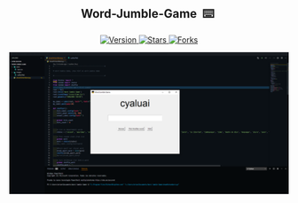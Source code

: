 <h2 align="center">Word-Jumble-Game &nbsp;⌨️&nbsp;</h2>

<p align="center">
  
  <a href="https://github.com/BrianMarquez3/Word-Jumble-Game/tags">
    <img src="https://img.shields.io/github/tag/BrianMarquez3/Word-Jumble-Game.svg?label=version&style=flat" alt="Version">
  </a>
  <a href="https://github.com/BrianMarquez3/Word-Jumble-Game/stargazers">
    <img src="https://img.shields.io/github/stars/BrianMarquez3/Word-Jumble-Game.svg?style=flat" alt="Stars">
  </a>
  <a href="https://github.com/BrianMarquez3/Word-Jumble-Game/network">
    <img src="https://img.shields.io/github/forks/BrianMarquez3/Word-Jumble-Game.svg?style=flat" alt="Forks">
  </a>
  
</p>
  
![python](./images/shuffle.PNG)
